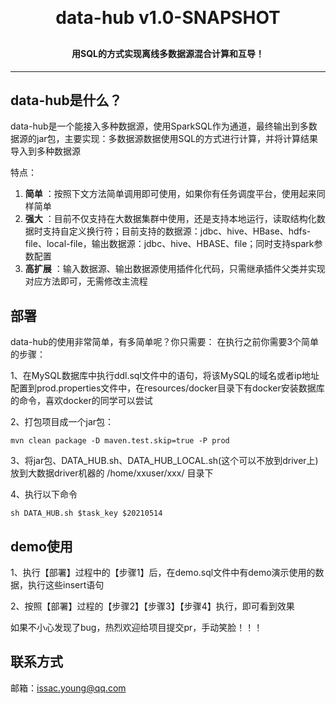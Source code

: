 <h1 align="center" style="margin: 30px 0 30px; font-weight: bold;">data-hub v1.0-SNAPSHOT</h1>
<h4 align="center">用SQL的方式实现离线多数据源混合计算和互导！</h4>

---


## data-hub是什么？
data-hub是一个能接入多种数据源，使用SparkSQL作为通道，最终输出到多数据源的jar包，主要实现：多数据源数据使用SQL的方式进行计算，并将计算结果导入到多种数据源

特点：
1. **简单** ：按照下文方法简单调用即可使用，如果你有任务调度平台，使用起来同样简单
2. **强大** ：目前不仅支持在大数据集群中使用，还是支持本地运行，读取结构化数据时支持自定义换行符；目前支持的数据源：jdbc、hive、HBase、hdfs-file、local-file，输出数据源：jdbc、hive、HBASE、file；同时支持spark参数配置
4. **高扩展** ：输入数据源、输出数据源使用插件化代码，只需继承插件父类并实现对应方法即可，无需修改主流程


## 部署

data-hub的使用非常简单，有多简单呢？你只需要： 在执行之前你需要3个简单的步骤：

1、在MySQL数据库中执行ddl.sql文件中的语句，将该MySQL的域名或者ip地址配置到prod.properties文件中，在resources/docker目录下有docker安装数据库的命令，喜欢docker的同学可以尝试

2、打包项目成一个jar包：
```shell script
mvn clean package -D maven.test.skip=true -P prod
```
3、将jar包、DATA_HUB.sh、DATA_HUB_LOCAL.sh(这个可以不放到driver上)放到大数据driver机器的 /home/xxuser/xxx/ 目录下

4、执行以下命令
``` shell script
sh DATA_HUB.sh $task_key $20210514
```

## demo使用
1、执行【部署】过程中的【步骤1】后，在demo.sql文件中有demo演示使用的数据，执行这些insert语句

2、按照【部署】过程的【步骤2】【步骤3】【步骤4】执行，即可看到效果


如果不小心发现了bug，热烈欢迎给项目提交pr，手动笑脸！！！

## 联系方式
邮箱：issac.young@qq.com

